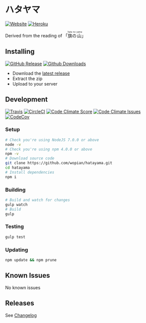 # ハタヤマ
[![Website]][2]
[![Heroku]][8]

Derived from the reading of 「<ruby>旗<rt>hata</rt>の<rt>no</rt>山<rt>yama</rt></ruby>」

## Installing
[![GitHub Release]][3]
[![Github Downloads]][3]

- Download the [latest release][3]
- Extract the zip
- Upload to your server


## Development
[![Travis]][0]
[![CircleCI]][1]
[![Code Climate Score]][4]
[![Code Climate Issues]][5]
[![CodeCov]][6]

### Setup
```bash
# Check you're using NodeJS 7.0.0 or above
node -v
# Check you're using npm 4.0.0 or above
npm -v
# Download source code
git clone https://github.com/wopian/hatayama.git
cd hatayama
# Install dependencies
npm i
```

### Building
```bash
# Build and watch for changes
gulp watch
# Build
gulp
```

### Testing
```bash
gulp test
```

### Updating
```bash
npm update && npm prune
```

## Known Issues
No known issues

## Releases
See [Changelog][7]

[Travis]: https://img.shields.io/travis/wopian/hatayama.svg?style=flat-square&label=travis
[CircleCI]: https://img.shields.io/circleci/project/github/wopian/hatayama/master.svg?style=flat-square&label=circleci
[Website]: https://img.shields.io/website-up-down-green-red/https/hatayama.wopian.me.svg?style=flat-square
[Heroku]: https://img.shields.io/website-up-down-green-red/https/hatayama.herokuapp.com.svg?style=flat-square&label=heroku
[GitHub Release]: https://img.shields.io/github/release/wopian/hatayama.svg?style=flat-square
[GitHub Downloads]: https://img.shields.io/github/downloads/wopian/hatayama/total.svg?style=flat-square
[Code Climate Score]: https://img.shields.io/codeclimate/github/wopian/hatayama.svg?style=flat-square
[Code Climate Issues]: https://img.shields.io/codeclimate/issues/github/wopian/hatayama.svg?style=flat-square
[CodeCov]: https://img.shields.io/codecov/c/github/wopian/hatayama.svg?style=flat-square

[0]: https://travis-ci.org/wopian/hatayama
[1]: https://circleci.com/gh/wopian/hatayama/tree/master
[2]: https://hatayama.wopian.me
[3]: https://github.com/wopian/hatayama/releases
[4]: https://codeclimate.com/github/wopian/hatayama
[5]: https://codeclimate.com/github/wopian/hatayama/issues
[6]: https://codecov.io/gh/wopian/hatayama
[7]: https://github.com/wopian/hatayama/blob/master/CHANGELOG.md
[8]: https://hatayama.herokuapp.com